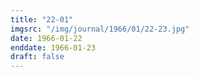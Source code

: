 ```yaml
---
title: "22-01"
imgsrc: "/img/journal/1966/01/22-23.jpg"
date: 1966-01-22
enddate: 1966-01-23
draft: false
---
```


<!-- fix pre-formatted input -->
